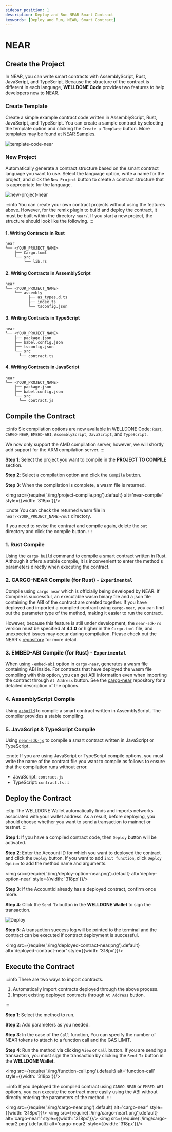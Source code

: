 ```yaml
---
sidebar_position: 1
description: Deploy and Run NEAR Smart Contract
keywords: [Deploy and Run, NEAR, Smart Contract]
---
```


# NEAR

## Create the Project

In NEAR, you can write smart contracts with AssemblyScript, Rust, JavaScript, and TypeScript. Because the structure of the contract is different in each language, **WELLDONE Code** provides two features to help developers new to NEAR.

### Create Template

Create a simple example contract code written in AssemblyScript, Rust, JavaScript, and TypeScript. You can create a sample contract by selecting the template option and clicking the `Create a Template` button. More templates may be found at [NEAR Samples](https://github.com/near-examples/).

![template-code-near](img/template-code-near.png?raw=true 'template-code-near')

### New Project

Automatically generate a contract structure based on the smart contract language you want to use. Select the language option, write a name for the project, and click the `New Project` button to create a contract structure that is appropriate for the language.

![new-project-near](img/new-project-near.png?raw=true 'new-project-near')

:::info
You can create your own contract projects without using the features above. However, for the remix plugin to build and deploy the contract, it must be built within the directory `near/`. If you start a new project, the structure should look like the following.
:::

#### 1. Writing Contracts in Rust
  ```
  near
  └── <YOUR_PROJECT_NAME>
      ├── Cargo.toml
      └── src
          └── lib.rs
  ```

#### 2. Writing Contracts in AssemblyScript
  ```
  near
  └── <YOUR_PROJECT_NAME>
      └── assembly
            ├── as_types.d.ts
            ├── index.ts
            └── tsconfig.json
  ```

#### 3. Writing Contracts in TypeScript
  ```
  near
  └── <YOUR_PROJECT_NAME>
      ├── package.json
      ├── babel.config.json
      ├── tsconfig.json
      └── src
        └── contract.ts
  ```

#### 4. Writing Contracts in JavaScript
  ```
  near
  └── <YOUR_PROJECT_NAME>
      ├── package.json
      ├── babel.config.json
      └── src
        └── contract.js
  ```

## Compile the Contract

:::info
Six compilation options are now available in WELLDONE Code: `Rust`, `CARGO-NEAR`, `EMBED-ABI`, `AssemblyScript`, `JavaScript`, and `TypeScript`.

We now only support the AMD compilation server, however, we will shortly add support for the ARM compilation server.
:::

**Step 1**: Select the project you want to compile in the **PROJECT TO COMPILE** section.

**Step 2**: Select a compilation option and click the `Compile` button.

**Step 3**: When the compilation is complete, a wasm file is returned.

<img src={require('./img/project-compile.png').default} alt='near-compile' style={{width: '318px'}}/>


:::note
You can check the returned wasm file in `near/<YOUR_PROJECT_NAME>/out` directory.

If you need to revise the contract and compile again, delete the `out` directory and click the compile button.
:::

### 1. Rust Compile

Using the `cargo build` command to compile a smart contract written in Rust. Although it offers a stable compile, it is inconvenient to enter the method's parameters directly when executing the contract.

### 2. CARGO-NEAR Compile (for Rust) - `Experimental`

Compile using `cargo near` which is officially being developed by NEAR. If Compile is successful, an executable wasm binary file and a json file containing the ABI of the contract are created together. If you have deployed and imported a compiled contract using `cargo-near`, you can find out the parameter type of the method, making it easier to run the contract.

However, because this feature is still under development, the `near-sdk-rs` version must be specified at **4.1.0** or higher in the `Cargo.toml` file, and unexpected issues may occur during compilation. Please check out the NEAR's [repository](https://github.com/near/abi) for more detail.

### 3. EMBED-ABI Compile (for Rust) - `Experimental`

When using `-embed-abi` option in `cargo-near`, generates a wasm file containing ABI inside. For contracts that have deployed the wasm file compiling with this option, you can get ABI information even when importing the contract through `At Address` button. See the [cargo-near](https://github.com/near/cargo-near) repository for a detailed description of the options.

### 4. AssemblyScript Compile

Using [`asbuild`](https://github.com/AssemblyScript/asbuild) to compile a smart contract written in AssemblyScript. The compiler provides a stable compiling.

### 5. JavaScript & TypeScript Compile

Using [`near-sdk-js`](https://github.com/near/near-sdk-js) to compile a smart contract written in JavaScript or TypeScript.

:::note
If you are using JavaScript or TypeScript compile options, you must write the name of the contract file you want to compile as follows to ensure that the compilation runs without error.
- JavaScript: `contract.js`
- TypeScript: `contract.ts` 
:::

## Deploy the Contract

:::tip
The WELLDONE Wallet automatically finds and imports networks associated with your wallet address. As a result, before deploying, you should choose whether you want to send a transaction to mainnet or testnet.
:::

**Step 1**: If you have a compiled contract code, then `Deploy` button will be activated.

**Step 2**: Enter the Account ID for which you want to deployed the contract and click the `Deploy` button. If you want to add `init function`, click `Deploy Option` to add the method name and arguments.

<img src={require('./img/deploy-option-near.png').default} alt='deploy-option-near' style={{width: '318px'}}/>

**Step 3**: If the AccountId already has a deployed contract, confirm once more.

**Step 4**: Click the `Send Tx` button in the **WELLDONE Wallet** to sign the transaction.

![Deploy](img/deploy-near.png?raw=true 'Deploy')

**Step 5**: A transaction success log will be printed to the terminal and the contract can be executed if contract deployment is successful.

<img src={require('./img/deployed-contract-near.png').default} alt='deployed-contract-near' style={{width: '318px'}}/>

## Execute the Contract

:::info
There are two ways to import contracts.

1. Automatically import contracts deployed through the above process.
2. Import existing deployed contracts through `At Address` button.

:::

**Step 1**: Select the method to run.

**Step 2**: Add parameters as you needed.

**Step 3**: In the case of the `Call` function, You can specify the number of NEAR tokens to attach to a function call and the GAS LIMIT.

**Step 4**: Run the method via clicking `View` or `Call` button. If you are sending a transaction, you must sign the transaction by clicking the `Send Tx` button in the **WELLDONE Wallet**.

<img src={require('./img/function-call.png').default} alt='function-call' style={{width: '318px'}}/>


:::info
If you deployed the compiled contract using `CARGO-NEAR` or `EMBED-ABI` options, you can execute the contract more easily using the ABI without directly entering the parameters of the method.
:::

<img src={require('./img/cargo-near.png').default} alt='cargo-near' style={{width: '318px'}}/>
<img src={require('./img/cargo-near1.png').default} alt='cargo-near1' style={{width: '318px'}}/>
<img src={require('./img/cargo-near2.png').default} alt='cargo-near2' style={{width: '318px'}}/>